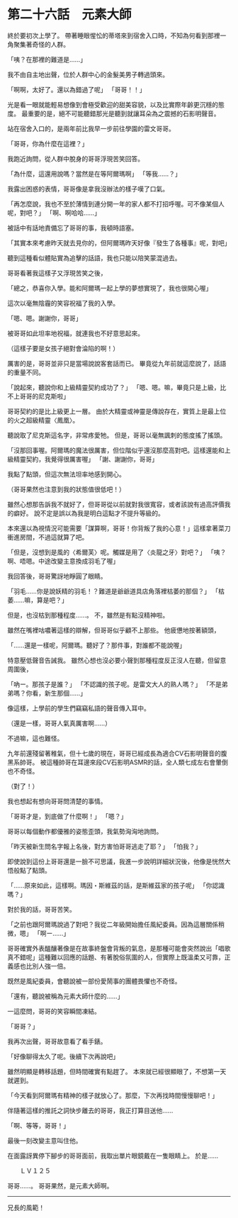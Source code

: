 # 第二十六話　元素大師

終於要初次上學了。
帶著睡眼惺忪的蒂塔來到宿舍入口時，不知為何看到那裡一角聚集著奇怪的人群。

「咦？在那裡的難道是……」

我不由自主地出聲，位於人群中心的金髮美男子轉過頭來。

「啊啊，太好了。還以為錯過了呢」
「哥哥！！」

光是看一眼就能輕易想像到會極受歡迎的甜美容貌，以及比實際年齡更沉穩的態度。
最重要的是，絕不可能聽錯那光是聽到就讓耳朵為之震撼的石影明聲音。

站在宿舍入口的，是兩年前比我早一步前往學園的雷文哥哥。

「哥哥，你為什麼在這裡？」

我跑近詢問，從人群中脫身的哥哥浮現苦笑回答。

「為什麼，這還用說嗎？當然是在等阿爾瑪啊」
「等我……？」

我露出困惑的表情，哥哥像是拿我沒辦法的樣子嘆了口氣。

「再怎麼說，我也不至於薄情到連分開一年的家人都不打招呼喔。可不像某個人呢，對吧？」
「啊、啊哈哈……」

被話中有話地責備忘了哥哥的事，我頓時語塞。

「其實本來考慮昨天就去見你的，但阿爾瑪昨天好像『發生了各種事』呢，對吧」

聽到這種看似體貼實為追擊的話語，我也只能以陪笑蒙混過去。

哥哥看著我這樣子又浮現苦笑之後，

「總之，恭喜你入學。能和阿爾瑪一起上學的夢想實現了，我也很開心喔」

這次以毫無陰霾的笑容祝福了我的入學。

「嗯、嗯。謝謝你，哥哥」

被哥哥如此坦率地祝福，就連我也不好意思起來。

（這樣子要是女孩子絕對會淪陷的啊！）

厲害的是，哥哥並非只是當場說說客套話而已。
畢竟從九年前就這麼說了，話語的重量不同。

「說起來，聽說你和上級精靈契約成功了？」
「嗯、嗯。嘛，畢竟只是上級，比不上哥哥的尼克斯啦」

哥哥契約的是比上級更上一層。
由於大精靈或神靈是傳說存在，實質上是最上位的火之超級精靈〈鳳凰〉。

聽說取了尼克斯這名字，非常疼愛牠。
但是，哥哥以毫無諷刺的態度搖了搖頭。

「沒那回事喔。阿爾瑪的魔法很厲害，但位階似乎還沒那麼高對吧。這樣還能和上級精靈契約，我覺得很厲害喔」
「謝、謝謝你，哥哥」

我點了點頭，但這次無法坦率地感到開心。

（哥哥果然也注意到我的狀態值很低吧！）

雖然心想那告訴我不就好了，但哥哥從以前就對我很寬容，或者該說有過高評價我的癖好。
說不定是誤以為我是明白這點才不提升等級的。

本來還以為視情況可能需要「謀算啊，哥哥！你背叛了我的心意！」這樣拿著菜刀衝進房間，不過這就算了吧。

「但是，沒想到是風的〈希爾芙〉呢。觸媒是用了〈炎龍之牙〉對吧？」
「咦？啊、唔嗯。中途改變主意換成羽毛了喔」

我回答後，哥哥驚訝地睜圓了眼睛。

「羽毛……你是說妖精的羽毛！？難道是爺爺道具店角落裡枯萎的那個？」
「枯萎……嘛，算是吧？」

但是，也沒枯到那種程度……。
不，雖然是有點沒精神啦。

雖然在嘴裡咕噥著這樣的辯解，但哥哥似乎顧不上那些。
他疲憊地按著額頭，

「……還是一樣呢，阿爾瑪。聽好了？那件事，對誰都不能說喔」

特意壓低聲音告誡我。
雖然心想也沒必要小聲到那種程度反正沒人在聽，但留意周圍後，

「吶ー。那孩子是誰？」
「不認識的孩子呢。是雷文大人的熟人嗎？」
「不是弟弟嗎？你看，新生那個……」

像這樣，上學前的學生們竊竊私語的聲音傳入耳中。

（還是一樣，哥哥人氣真厲害啊……）

不過嘛，這也難怪。

九年前還殘留著稚氣，但十七歲的現在，哥哥已經成長為適合CV石影明聲音的腹黑系帥哥。
被這種帥哥在耳邊來段CV石影明ASMR的話，全人類七成左右會暈倒也不奇怪。

（對了！）

我也想起有想向哥哥問清楚的事情。

「哥哥才是，到底做了什麼啊！」
「嗯？」

哥哥以每個動作都優雅的姿態歪頭，我氣勢洶洶地詢問。

「昨天被新生問名字報上名後，對方害怕哥哥逃走了耶？」
「怕我？」

即使說到這份上哥哥還是一臉不可思議，我進一步說明詳細狀況後，他像是恍然大悟般點了點頭。

「……原來如此，這樣啊。瑪因・斯維茲的話，是斯維茲家的孩子呢」
「你認識嗎？」

對於我的話，哥哥苦笑。

「之前也跟阿爾瑪說過了對吧？我從二年級開始擔任風紀委員。因為這層關係稍微，嗯」
「啊ー……」

哥哥確實外表醞釀著像是在故事終盤會背叛的氣息，是那種可能會突然說出「唱歌真不錯呢」這種難以回應的話題、有著脫俗氛圍的人，但實際上既溫柔又可靠，正義感也比別人強一倍。

既然是風紀委員，會聽說被一部份愛鬧事的團體畏懼也不奇怪。

「還有，聽說被稱為元素大師什麼的……」

一這麼問，哥哥的笑容瞬間凍結。

「哥哥？」

我再次出聲，哥哥故意看了看手錶。

「好像聊得太久了呢。後續下次再說吧」

雖然明顯是轉移話題，但時間確實有點趕了。
本來就已經很顯眼了，不想第一天就遲到。

「今天看到阿爾瑪有精神的樣子就放心了。那麼，下次再找時間慢慢聊吧！」

伴隨著這樣的推託之詞快步離去的哥哥，我正打算目送他……

「啊、等等，哥哥！」

最後一刻改變主意叫住他。

在面露訝異停下腳步的哥哥面前，我取出單片眼鏡戴在一隻眼睛上。
於是……

　　ＬＶ１２５

哥哥……。
哥哥果然，是元素大師啊。

---

兄長的風範！